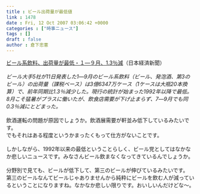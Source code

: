 ```yaml
---
title : ビール出荷量が最低値
link : 1478
date : Fri, 12 Oct 2007 03:06:42 +0000
categories : ["時事ニュース"]
tags : []
draft : false
author : 倉下忠憲
---
```


<A HREF="http://www.nikkei.co.jp/news/main/20071011AT2F1100411102007.html" TARGET="_blank">ビール系飲料、出荷量が最低・１―９月、1.3％減</A>（日本経済新聞）<BR><BR><I>ビール大手5社が11日発表した1―9月のビール系飲料（ビール、発泡酒、第3のビール）の出荷量（課税ベース）は3億6347万ケース（1ケースは大瓶20本換算）で、前年同期比1.3％減少した。現行の統計が始まった1992年以降で最低。8月こそ猛暑がプラスに働いたが、飲食店需要が下げ止まらず、7―9月でも同0.3％減にとどまった。 </I><BR><BR>飲酒運転の問題が原因でしょうか。飲酒展需要が軒並み低下しているみたいです。<BR>でもそれはある程度というかまったくもって仕方がないことです。<BR><BR>しかしながら、1992年以来の最低ということらしく、ビール党としてはなかなか悲しいニュースです。みなさんビール飲まなくなってきているんでしょうか。<BR><BR>分野別で見ても、ビールが低下して、第三のビールが伸びているみたいです。<BR>第三のビールなんてビールじゃありませんから純粋にビールを飲む人が減っているということになりますね。なかなか悲しい限りです。おいしいんだけどな～。<br><br>
